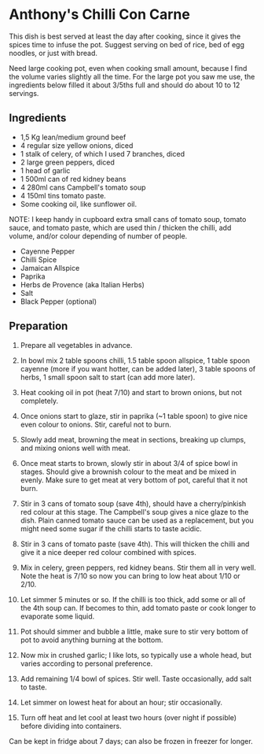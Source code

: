 Anthony's Chilli Con Carne
==========================

This dish is best served at least the day after cooking, since it gives the spices time to infuse the pot.  Suggest serving on bed of rice, bed of egg noodles, or just with bread.

Need large cooking pot, even when cooking small amount, because I find the volume varies slightly all the time.  For the large pot you saw me use, the ingredients below filled it about 3/5ths full and should do about 10 to 12 servings.


Ingredients
-----------

* 1,5 Kg lean/medium ground beef
* 4 regular size yellow onions, diced
* 1 stalk of celery, of which I used 7 branches, diced
* 2 large green peppers, diced
* 1 head of garlic
* 1 500ml can of red kidney beans
* 4 280ml cans Campbell's tomato soup
* 4 150ml tins tomato paste.
* Some cooking oil, like sunflower oil.

NOTE: I keep handy in cupboard extra small cans of tomato soup, tomato sauce, and tomato paste, which are used thin / thicken the chilli, add volume, and/or colour depending of number of people.

* Cayenne Pepper
* Chilli Spice
* Jamaican Allspice
* Paprika
* Herbs de Provence (aka Italian Herbs)
* Salt
* Black Pepper (optional)


Preparation
-----------

1. Prepare all vegetables in advance.

2. In bowl mix 2 table spoons chilli, 1.5 table spoon allspice, 1 table spoon cayenne (more if you want hotter, can be added later), 3 table spoons of herbs, 1 small spoon salt to start (can add more later).

3. Heat cooking oil in pot (heat 7/10) and start to brown onions, but not completely.

4. Once onions start to glaze, stir in paprika (~1 table spoon) to give nice even colour to onions.  Stir, careful not to burn.

5. Slowly add meat, browning the meat in sections, breaking up clumps, and mixing onions well with meat.

6. Once meat starts to brown, slowly stir in about 3/4 of spice bowl in stages.  Should give a brownish colour to the meat and be mixed in evenly.  Make sure to get meat at very bottom of pot, careful that it not burn.

7. Stir in 3 cans of tomato soup (save 4th), should have a cherry/pinkish red colour at this stage.  The Campbell's soup gives a nice glaze to the dish.  Plain canned tomato sauce can be used as a replacement, but you might need some sugar if the chilli starts to taste acidic. 

8. Stir in 3 cans of tomato paste (save 4th).  This will thicken the chilli and give it a nice deeper red colour combined with spices.

9. Mix in celery, green peppers, red kidney beans.  Stir them all in very well.  Note the heat is 7/10 so now you can bring to low heat about 1/10 or 2/10.

10. Let simmer 5 minutes or so.  If the chilli is too thick, add some or all of the 4th soup can.  If becomes to thin, add tomato paste or cook longer to evaporate some liquid.

11. Pot should simmer and bubble a little, make sure to stir very bottom of pot to avoid anything burning at the bottom.

12. Now mix in crushed garlic; I like lots, so typically use a whole head, but varies according to personal preference.

13. Add remaining 1/4 bowl of spices.  Stir well.  Taste occasionally, add salt to taste.

14. Let simmer on lowest heat for about an hour; stir occasionally.

15. Turn off heat and let cool at least two hours (over night if possible) before dividing into containers.


Can be kept in fridge about 7 days; can also be frozen in freezer for longer.
